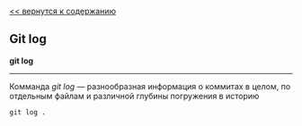 [<< вернутся к содержанию](./readme.md)

## Git log

**git log**

___

Комманда _git log_ — разнообразная информация о коммитах в целом, по отдельным файлам и различной глубины погружения в историю

```bash=
git log .
```

